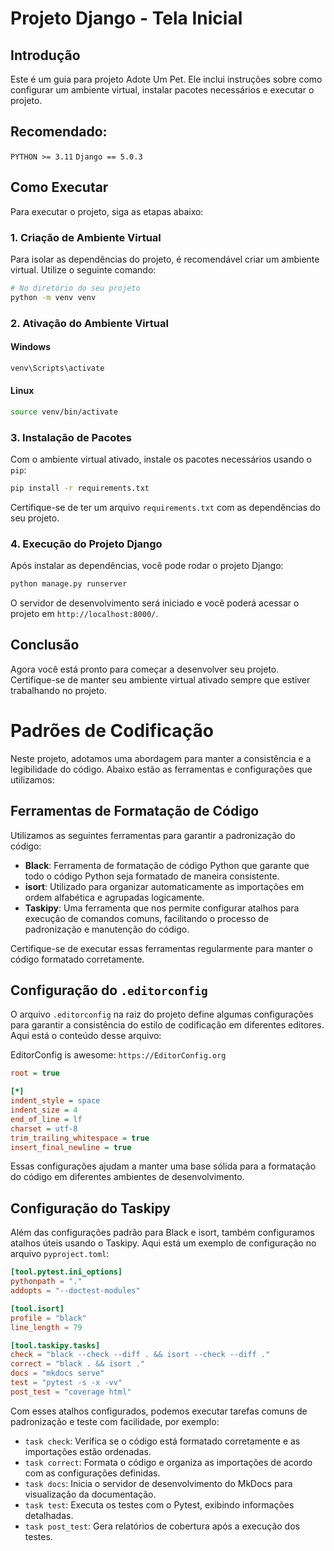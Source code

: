 # Projeto Django - Tela Inicial

## Introdução
Este é um guia para  projeto Adote Um Pet. Ele inclui instruções sobre como configurar um ambiente virtual, instalar pacotes necessários e executar o projeto.

## Recomendado:
`PYTHON >= 3.11`
`Django == 5.0.3`

## Como Executar
Para executar o projeto, siga as etapas abaixo:

### 1. Criação de Ambiente Virtual
Para isolar as dependências do projeto, é recomendável criar um ambiente virtual. Utilize o seguinte comando:

```bash
# No diretório do seu projeto
python -m venv venv
```

### 2. Ativação do Ambiente Virtual
#### Windows
```bash
venv\Scripts\activate
```

#### Linux
```bash
source venv/bin/activate
```

### 3. Instalação de Pacotes
Com o ambiente virtual ativado, instale os pacotes necessários usando o `pip`:

```bash
pip install -r requirements.txt
```

Certifique-se de ter um arquivo `requirements.txt` com as dependências do seu projeto.

### 4. Execução do Projeto Django
Após instalar as dependências, você pode rodar o projeto Django:

```bash
python manage.py runserver
```

O servidor de desenvolvimento será iniciado e você poderá acessar o projeto em `http://localhost:8000/`.

## Conclusão
Agora você está pronto para começar a desenvolver seu projeto.
Certifique-se de manter seu ambiente virtual ativado sempre que estiver trabalhando no projeto.



# Padrões de Codificação

Neste projeto, adotamos uma abordagem  para manter a consistência e a legibilidade do código. Abaixo estão as ferramentas e configurações que utilizamos:

## Ferramentas de Formatação de Código

Utilizamos as seguintes ferramentas para garantir a padronização do código:

- **Black**: Ferramenta de formatação de código Python que garante que todo o código Python seja formatado de maneira consistente.
- **isort**: Utilizado para organizar automaticamente as importações em ordem alfabética e agrupadas logicamente.
- **Taskipy**: Uma ferramenta que nos permite configurar atalhos para execução de comandos comuns, facilitando o processo de padronização e manutenção do código.

Certifique-se de executar essas ferramentas regularmente para manter o código formatado corretamente.

## Configuração do `.editorconfig`

O arquivo `.editorconfig` na raiz do projeto define algumas configurações para garantir a consistência do estilo de codificação em diferentes editores. Aqui está o conteúdo desse arquivo:

 EditorConfig is awesome: `https://EditorConfig.org`

```ini
root = true

[*]
indent_style = space
indent_size = 4
end_of_line = lf
charset = utf-8
trim_trailing_whitespace = true
insert_final_newline = true
```

Essas configurações ajudam a manter uma base sólida para a formatação do código em diferentes ambientes de desenvolvimento.

## Configuração do Taskipy

Além das configurações padrão para Black e isort, também configuramos atalhos úteis usando o Taskipy. Aqui está um exemplo de configuração no arquivo `pyproject.toml`:

```toml
[tool.pytest.ini_options]
pythonpath = "."
addopts = "--doctest-modules"

[tool.isort]
profile = "black"
line_length = 79

[tool.taskipy.tasks]
check = "black --check --diff . && isort --check --diff ."
correct = "black . && isort ."
docs = "mkdocs serve"
test = "pytest -s -x -vv"
post_test = "coverage html"
```

Com esses atalhos configurados, podemos executar tarefas comuns de padronização e teste com facilidade, por exemplo:

- `task check`: Verifica se o código está formatado corretamente e as importações estão ordenadas.
- `task correct`: Formata o código e organiza as importações de acordo com as configurações definidas.
- `task docs`: Inicia o servidor de desenvolvimento do MkDocs para visualização da documentação.
- `task test`: Executa os testes com o Pytest, exibindo informações detalhadas.
- `task post_test`: Gera relatórios de cobertura após a execução dos testes.
